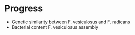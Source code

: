 # Progress

* Genetic similarity between F. vesiculosus and F. radicans
* Bacterial content F. vesiculosus assembly

